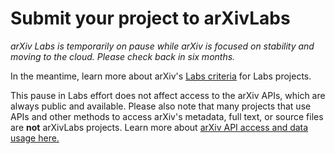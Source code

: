 # Submit your project to arXivLabs

<style>
.mkd-img-right {
  float:right;
  width:100%;
  margin-top:0;
}
.mkd-img-thumb {
  max-width:150px !important;
}
blockquote {
  border-left:0;
  margin:0;
  padding:0;
}
.form-proposals {
  margin-bottom: 2em;
  padding-top: 2em;
  border: 2px solid #;
  border-radius: 1em;
  -webkit-box-shadow: 1px 1px 2px 1px rgba(116,144,153,0.76);
  box-shadow: 1px 1px 2px 1px rgba(116,144,153,0.76);
}
@media (min-width: 576px) {
  .mkd-img-right {
    width:calc(50% - 1.25em);
    margin-left:2em;
  }
}
</style>

_*arXiv Labs is temporarily on pause while arXiv is focused on stability and moving to the cloud. Please check back in six months.*_

In the meantime, learn more about arXiv's [Labs criteria](/labs/criteria.md) for Labs projects.

This pause in Labs effort does not affect access to the arXiv APIs, which are always public and available. Please also note that many projects that use APIs and other methods to access arXiv's metadata, full text, or source files are **not** arXivLabs projects. Learn more about [arXiv API access and data usage here.](https://arxiv.org/help/api/)

<!-- arXiv welcomes anyone, from single individuals to large companies, to contribute ideas and propose their project for arXivLabs. All projects must abide by arXiv’s values of openness, community, excellence, and user data privacy.  -->

<!-- To propose a project fill out all fields in our project proposal form. _Scroll within the frame_ below to access the full form and fill out all fields on each page (a total of four steps). -->

<!-- <iframe src="https://cornell.ca1.qualtrics.com/jfe/form/SV_6utTdLVDVlaTz5Y" height="750px" width="100%" class="form-proposals" title="submit a proposal to arxiv labs"></iframe> -->

<!-- _Is the form above not displaying? <a href="https://cornell.ca1.qualtrics.com/jfe/form/SV_6utTdLVDVlaTz5Y">Open it in Qualtrics</a>_ -->
